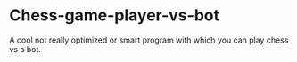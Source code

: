 # Chess-game-player-vs-bot
A cool not really optimized or smart program with which you can play chess vs a bot.
